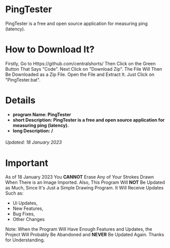

# PingTester
PingTester is a free and open source application for measuring ping (latency).

# How to Download It?
Firstly, Go to Https://github.com/centralshorts/ Then Click on the Green Button That Says "Code". Next Click on "Download Zip". The File Will Then Be Downloaded as a Zip File. Open the File and Extract It. Just Click on "PingTester.bat".

# Details
 - **program Name: PingTester**
 -  **short Description: PingTester is a free and open source application for measuring ping (latency).**
 -  **long Description: /**

###### Updated: 18 January 2023

# Important
As of 18 January 2023 You **CANNOT** Erase Any of Your Strokes Drawn When There is an Image Imported. Also, This Program Will **NOT** Be Updated as Much, Since It's Just a Simple Drawing Program. It Will Receive Updates Such as:
- Ui Updates,
- New Features,
- Bug Fixes,
- Other Changes

Note: When the Program Will Have Enough Features and Updates, the Project Will Probably Be Abandoned and **NEVER** Be Updated Again. Thanks for Understanding.
